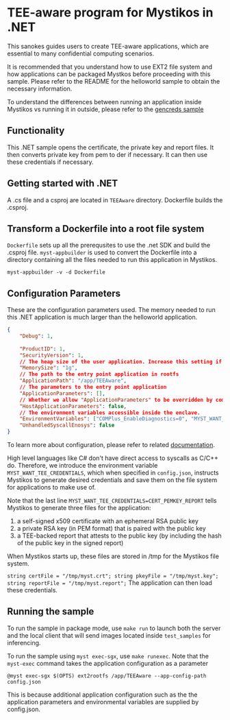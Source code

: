 # TEE-aware program for Mystikos in .NET

This sanokes guides users to create TEE-aware applications, which are
essential to many confidential computing scenarios.

It is recommended that you understand how to use EXT2 file system and how applications can be packaged
Mystkos before proceeding with this sample. Please refer to the README for the helloworld sample
to obtain the necessary information.

To understand the differences between running an application inside Mystikos vs running it in outside,
please refer to the [gencreds sample](../gencreds/README.md)

## Functionality

This .NET sample opens the certificate, the private key and report files. It then converts private key from pem to der if necessary.
It can then use these credentials if necessary.

## Getting started with .NET

A .cs file and a csproj are located in `TEEAware` directory.
Dockerfile builds the .csproj.

## Transform a Dockerfile into a root file system

`Dockerfile` sets up all the prerequsites to use the .net SDK and build the .csproj file.
`myst-appbuilder` is used to convert the Dockerfile into a directory containing all the files needed to run this application in Mystikos.
```
myst-appbuilder -v -d Dockerfile
```

## Configuration Parameters

These are the configuration parameters used. The memory needed to run this .NET application is much larger than the helloworld application.
```json
{
    "Debug": 1,
     
    "ProductID": 1,
    "SecurityVersion": 1,    
    // The heap size of the user application. Increase this setting if your app experienced OOM.
    "MemorySize": "1g",
    // The path to the entry point application in rootfs
    "ApplicationPath": "/app/TEEAware",
    // The parameters to the entry point application
    "ApplicationParameters": [],
    // Whether we allow "ApplicationParameters" to be overridden by command line options of "myst exec"
    "HostApplicationParameters": false,
    // The environment variables accessible inside the enclave.
    "EnvironmentVariables": ["COMPlus_EnableDiagnostics=0", "MYST_WANT_TEE_CREDENTIALS=CERT_PEMKEY_REPORT"],
    "UnhandledSyscallEnosys": false
}
```
To learn more about configuration, please refer to related [documentation](../../../doc/sign-package.md).

High level languages like C# don't have direct access to syscalls as
C/C++ do. Therefore, we introduce the environment variable
`MYST_WANT_TEE_CREDENTIALS`, which when specified in `config.json`, instructs
Mystikos to generate desired credentials and save them on the file system
for applications to make use of.


Note that the last line `MYST_WANT_TEE_CREDENTIALS=CERT_PEMKEY_REPORT` tells
Mystikos to generate three files for the application:
1. a self-signed x509
certificate with an ephemeral RSA public key
1. a private RSA key (in PEM format) that is paired with the public key
1. a TEE-backed report that attests to the public key (by including the
hash of the public key in the signed report)

When Mystikos starts up, these files are stored in /tmp for the Mystikos file system.

`
string certFile = "/tmp/myst.crt";
string pkeyFile = "/tmp/myst.key";
string reportFile = "/tmp/myst.report";
`
The application can then load these credentials. 


## Running the sample

To run the sample in package mode, use `make run` to launch both the server and the local client that will
send images located inside `test_samples` for inferencing.

To run the sample using `myst exec-sgx`, use `make runexec`. Note that the `myst-exec` command takes the application configuration as a parameter
```
@myst exec-sgx $(OPTS) ext2rootfs /app/TEEAware --app-config-path config.json
```
This is because additional application configuration such as the the application parameters and environmental variables are supplied by config.json.
